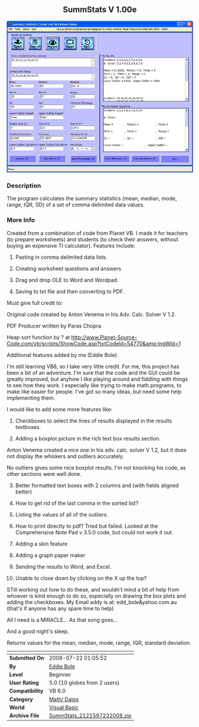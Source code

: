 ﻿<div align="center">

## SummStats V 1\.00e

<img src="PIC20087232135584981.jpg">
</div>

### Description

The program calculates the summary statistics (mean, median, mode, range, IQR, SD) of a set of comma delimited data values.
 
### More Info
 
Created from a combination of code from Planet VB. I made it for teachers (to prepare worksheets) and students (to check their answers, without buying an expensive TI calculator). Features include:

1. Pasting in comma delimited data lists.

2. Creating worksheet questions and answers

3. Drag and drop OLE to Word and Wordpad.

4. Saving to txt file and then converting to PDF.

Must give full credit to:

Original code created by Anton Venema in his Adv. Calc. Solver V 1.2.

PDF Producer written by Paras Chopra

Heap sort function by ? at http://www.Planet-Source-Code.com/vb/scripts/ShowCode.asp?txtCodeId=54770&amp;lngWId=1

Additional features added by me (Eddie Bole).

I'm still learning VB6, so I take very little credit. For me, this project has been a bit of an adventure. I'm sure that the code and the GUI could be greatly improved, but anyhow I like playing around and fiddling with things to see how they work. I especially like trying to make math programs, to make like easier for people. I've got so many ideas, but need some help implementing them.

I would like to add some more features like:

1. Checkboxes to select the lines of results displayed in the results textboxes.

2. Adding a boxplot picture in the rich text box results section.

Anton Venema created a nice one in his adv. calc. solver V 1.2, but it does not display the whiskers and outliers accurately.

No outliers gives some nice boxplot results. I'm not knocking his code, as other sections were well done.

3. Better formatted text boxes with 2 columns and (with fields aligned better)

4. How to get rid of the last comma in the sorted list?

5. Listing the values of all of the outliers.

6. How to print directly to pdf? Tried but failed. Looked at the Comprehensive Note Pad v 3.5.0 code, but could not work it out.

7. Adding a skin feature

8. Adding a graph paper maker

9. Sending the results to Word, and Excel.

10. Unable to close down by clicking on the X up the top?

STill working out how to do these, and wouldn't mind a bit of help from whoever is kind enough to do so, especially on drawing the box plots and adding the checkboxes. My Email addy is at: edd_bole&amp;yahoo.com.au  (that's if anyone has any spare time to help)

All I need is a MIRACLE... As that song goes...

And a good night's sleep.

Returns values for the mean, median, mode, range, IQR, standard deviation.


<span>             |<span>
---                |---
**Submitted On**   |2008-07-22 01:05:52
**By**             |[Eddie Bole](https://github.com/Planet-Source-Code/PSCIndex/blob/master/ByAuthor/eddie-bole.md)
**Level**          |Beginner
**User Rating**    |5.0 (10 globes from 2 users)
**Compatibility**  |VB 6\.0
**Category**       |[Math/ Dates](https://github.com/Planet-Source-Code/PSCIndex/blob/master/ByCategory/math-dates__1-37.md)
**World**          |[Visual Basic](https://github.com/Planet-Source-Code/PSCIndex/blob/master/ByWorld/visual-basic.md)
**Archive File**   |[SummStats\_2121597232008\.zip](https://github.com/Planet-Source-Code/eddie-bole-summstats-v-1-00e__1-70874/archive/master.zip)








